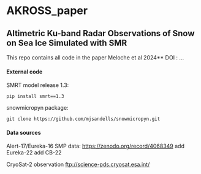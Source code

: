 # AKROSS_paper
## Altimetric Ku-band Radar Observations of Snow on Sea Ice Simulated with SMR

This repo contains all code in the paper Meloche et al 2024** DOI : ...


#### External code

SMRT model release 1.3:
```console
pip install smrt==1.3
```

snowmicropyn package:
```console
git clone https://github.com/mjsandells/snowmicropyn.git
```
#### Data sources

Alert-17/Eureka-16 SMP data: https://zenodo.org/record/4068349
add Eureka-22
add CB-22

CryoSat-2 observation
ftp://science-pds.cryosat.esa.int/
